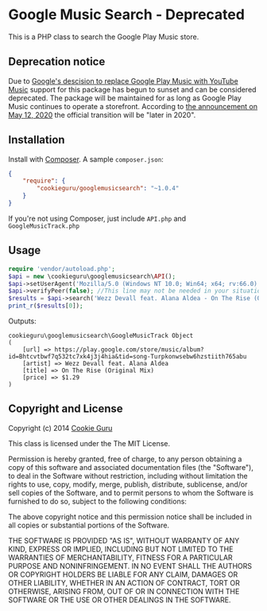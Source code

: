Google Music Search - Deprecated
================================
This is a PHP class to search the Google Play Music store.

Deprecation notice
------------------
Due to [Google's descision to replace Google Play Music with YouTube Music][1]
support for this package has begun to sunset and can be considered deprecated.
The package will be maintained for as long as Google Play Music continues to
operate a storefront.  According to [the announcement on May 12, 2020][2] the
official transition will be "later in 2020".

Installation
------------
Install with [Composer](https://getcomposer.org/).  A sample `composer.json`:
```json
{
	"require": {
		"cookieguru/googlemusicsearch": "~1.0.4"
	}
}
```
If you're not using Composer, just include `API.php` and `GoogleMusicTrack.php`

Usage
-----
```php
require 'vendor/autoload.php';
$api = new \cookieguru\googlemusicsearch\API();
$api->setUserAgent('Mozilla/5.0 (Windows NT 10.0; Win64; x64; rv:66.0) Gecko/20100101 Firefox/66.0');
$api->verifyPeer(false); //This line may not be needed in your situation
$results = $api->search('Wezz Devall feat. Alana Aldea - On The Rise (Original Mix)');
print_r($results[0]);
```
Outputs:
```plain
cookieguru\googlemusicsearch\GoogleMusicTrack Object
(
    [url] => https://play.google.com/store/music/album?id=Bhtcvtbwf7q532tc7xk4j3j4hia&tid=song-Turpkonwsebw6hzstiith765abu
    [artist] => Wezz Devall feat. Alana Aldea
    [title] => On The Rise (Original Mix)
    [price] => $1.29
)
```

Copyright and License
---------------------
Copyright (c) 2014 [Cookie Guru](http://github.com/cookieguru)

This class is licensed under the The MIT License.

Permission is hereby granted, free of charge, to any person obtaining a copy of
this software and associated documentation files (the "Software"), to deal in
the Software without restriction, including without limitation the rights to
use, copy, modify, merge, publish, distribute, sublicense, and/or sell copies
of the Software, and to permit persons to whom the Software is furnished to do
so, subject to the following conditions:

The above copyright notice and this permission notice shall be included in all
copies or substantial portions of the Software.

THE SOFTWARE IS PROVIDED "AS IS", WITHOUT WARRANTY OF ANY KIND, EXPRESS OR
IMPLIED, INCLUDING BUT NOT LIMITED TO THE WARRANTIES OF MERCHANTABILITY, FITNESS
FOR A PARTICULAR PURPOSE AND NONINFRINGEMENT. IN NO EVENT SHALL THE AUTHORS OR
COPYRIGHT HOLDERS BE LIABLE FOR ANY CLAIM, DAMAGES OR OTHER LIABILITY, WHETHER
IN AN ACTION OF CONTRACT, TORT OR OTHERWISE, ARISING FROM, OUT OF OR IN
CONNECTION WITH THE SOFTWARE OR THE USE OR OTHER DEALINGS IN THE SOFTWARE.

[1]: https://www.pcmag.com/news/rip-google-play-music-users-told-to-migrate-to-youtube-music
[2]: https://youtube.googleblog.com/2020/05/youtube-music-transfer-google-play-music-library.html
